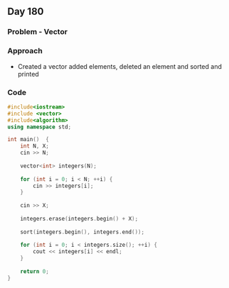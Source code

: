 ## Day 180

### Problem - Vector

### Approach

- Created a vector added elements, deleted an element and sorted and printed

### Code

```cpp
#include<iostream>
#include <vector>
#include<algorithm>
using namespace std;

int main()  {
    int N, X;
    cin >> N;
    
    vector<int> integers(N);
    
    for (int i = 0; i < N; ++i) {
        cin >> integers[i];
    }
    
    cin >> X;
    
    integers.erase(integers.begin() + X);
    
    sort(integers.begin(), integers.end());
    
    for (int i = 0; i < integers.size(); ++i) {
        cout << integers[i] << endl;
    }
    
    return 0;
}
```
